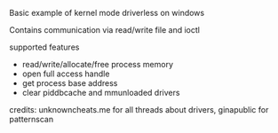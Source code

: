Basic example of kernel mode driverless on windows

Contains communication via read/write file and ioctl

supported features
- read/write/allocate/free process memory
- open full access handle 
- get process base address
- clear piddbcache and mmunloaded drivers

credits: unknowncheats.me for all threads about drivers, ginapublic for patternscan
